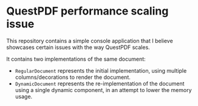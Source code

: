 # QuestPDF performance scaling issue
This repository contains a simple console application that I believe showcases certain issues with the way QuestPDF scales.

It contains two implementations of the same document:
 - `RegularDocument` represents the initial implementation, using multiple columns/decorations to render the document.
 - `DynamicDocument` represents the re-implementation of the document using a single dynamic component, in an attempt to lower the memory usage.
